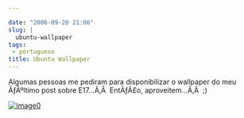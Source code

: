```yaml
---

date: "2006-09-20 21:06"
slug: |
  ubuntu-wallpaper
tags:
 - portuguese
title: Ubuntu Wallpaper
---
```


Algumas pessoas me pediram para disponibilizar o wallpaper do meu
ÃƒÂºltimo post sobre E17...Ã‚Â  EntÃƒÂ£o, aproveitem...Ã‚Â  ;)

[![image0](http://static.flickr.com/71/248546890_61fa9c2a65.jpg)](http://static.flickr.com/71/248546890_61fa9c2a65_b.jpg)
